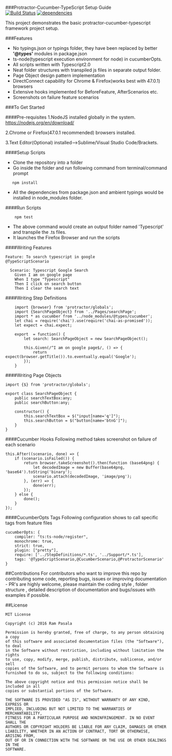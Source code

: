 ###Protractor-Cucumber-TypeScript Setup Guide   
[![Build Status](https://travis-ci.org/igniteram/protractor-cucumber-typescript.svg?branch=master)](https://travis-ci.org/igniteram/protractor-cucumber-typescript)
[![dependencies](https://david-dm.org/igniteram/protractor-cucumber-typescript.svg)](https://david-dm.org/igniteram/protractor-cucumber-typescript)

This project demonstrates the basic protractor-cucumber-typescript framework project setup.

###Features
* No typings.json or typings folder, they have been replaced by better **'@types'** modules in package.json
* ts-node(typescript execution environment for node) in cucumberOpts. 
* All scripts written with Typescript2.0
* Neat folder structures with transpiled js files in separate output folder.
* Page Object design pattern implementation
* DirectConnect capability for Chrome & Firefox(works best with 47.0.1) browsers
* Extensive hooks implemented for BeforeFeature, AfterScenarios etc.
* Screenshots on failure feature scenarios


###To Get Started

####Pre-requisites
1.NodeJS installed globally in the system.
https://nodejs.org/en/download/

2.Chrome or Firefox(47.0.1 recommended) browsers installed.

3.Text Editor(Optional) installed-->Sublime/Visual Studio Code/Brackets.

####Setup Scripts
* Clone the repository into a folder
* Go inside the folder and run following command from terminal/command prompt
```
   npm install 
```
* All the dependencies from package.json and ambient typings would be installed in node_modules folder.

####Run Scripts
```
    npm test
```
* The above command would create an output folder named 'Typescript' and transpile the .ts files.
* It launches the Firefox Browser and run the scripts

####Writing Features
```
Feature: To search typescript in google
@TypeScriptScenario

  Scenario: Typescript Google Search
    Given I am on google page
    When I type "Typescript"
    Then I click on search button
    Then I clear the search text
```
####Writing Step Definitions
    
```
    import {browser} from 'protractor/globals';
    import {SearchPageObject} from '../Pages/searchPage';
    import * as cucumber from '../node_modules/@types/cucumber';
    let chai = require('chai').use(require('chai-as-promised'));
    let expect = chai.expect;
    
    export  = function() {
        let search: SearchPageObject = new SearchPageObject();
    
        this.Given(/^I am on google page$/, () => {
            return expect(browser.getTitle()).to.eventually.equal('Google');
        });
    }
```

####Writing Page Objects
```
import {$} from 'protractor/globals';
    
export class SearchPageObject {
    public searchTextBox:any;
    public searchButton:any;

    constructor() {
        this.searchTextBox = $("input[name='q']");
        this.searchButton = $("button[name='btnG']");
    }
}
```
####Cucumber Hooks
Following method takes screenshot on failure of each scenario
```
this.After((scenario, done) => {
    if (scenario.isFailed()) {
        return browser.takeScreenshot().then(function (base64png) {
            let decodedImage = new Buffer(base64png, 'base64').toString('binary');
            scenario.attach(decodedImage, 'image/png');
        }, (err) => {
            done(err);
        });
    } else {
        done();
    }
});
```
####CucumberOpts Tags
Following configuration shows to call specific tags from feature files
```
cucumberOpts: {
    compiler: "ts:ts-node/register",
    monochrome: true,
    strict: true,
    plugin: ["pretty"],
    require: ['../StepDefinitions/*.ts', '../Support/*.ts'],
    tags: '@TypeScriptScenario,@CucumberScenario,@ProtractorScenario'
}
```
##Contributions
For contributors who want to improve this repo by contributing some code, reporting bugs, issues or improving documentation - PR's are highly welcome, please maintain the coding style , folder structure , detailed description of documentation and bugs/issues with examples if possible.

##License
```   
MIT License

Copyright (c) 2016 Ram Pasala

Permission is hereby granted, free of charge, to any person obtaining a copy
of this software and associated documentation files (the "Software"), to deal
in the Software without restriction, including without limitation the rights
to use, copy, modify, merge, publish, distribute, sublicense, and/or sell
copies of the Software, and to permit persons to whom the Software is
furnished to do so, subject to the following conditions:

The above copyright notice and this permission notice shall be included in all
copies or substantial portions of the Software.

THE SOFTWARE IS PROVIDED "AS IS", WITHOUT WARRANTY OF ANY KIND, EXPRESS OR
IMPLIED, INCLUDING BUT NOT LIMITED TO THE WARRANTIES OF MERCHANTABILITY,
FITNESS FOR A PARTICULAR PURPOSE AND NONINFRINGEMENT. IN NO EVENT SHALL THE
AUTHORS OR COPYRIGHT HOLDERS BE LIABLE FOR ANY CLAIM, DAMAGES OR OTHER
LIABILITY, WHETHER IN AN ACTION OF CONTRACT, TORT OR OTHERWISE, ARISING FROM,
OUT OF OR IN CONNECTION WITH THE SOFTWARE OR THE USE OR OTHER DEALINGS IN THE
SOFTWARE.
```